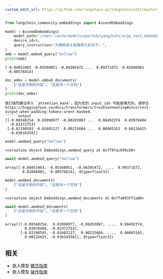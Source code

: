 ```yaml
---
custom_edit_url: https://github.com/langchain-ai/langchain/edit/master/docs/docs/integrations/text_embedding/ascend.ipynb
---
```

```python
from langchain_community.embeddings import AscendEmbeddings

model = AscendEmbeddings(
    model_path="/root/.cache/modelscope/hub/yangjhchs/acge_text_embedding",
    device_id=0,
    query_instruction="为搜索相关段落表示此句子: ",
)
emb = model.embed_query("hellow")
print(emb)
```
```output
[-0.04053403 -0.05560051 -0.04385472 ...  0.09371872  0.02846981
 -0.00576814]
```

```python
doc_embs = model.embed_documents(
    ["这是文档的内容", "这是另一个文档"]
)
print(doc_embs)
```
```output
我们强烈建议传入 `attention_mask`，因为您的 input_ids 可能是填充的。请参见 https://huggingface.co/docs/transformers/troubleshooting#incorrect-output-when-padding-tokens-arent-masked.
``````output
[[-0.00348254  0.03098977 -0.00203087 ...  0.08492374  0.03970494
  -0.03372753]
 [-0.02198593 -0.01601127  0.00215684 ...  0.06065163  0.00126425
  -0.03634358]]
```

```python
model.aembed_query("hellow")
```



```output
<coroutine object Embeddings.aembed_query at 0x7f9fac699cb0>
```



```python
await model.aembed_query("hellow")
```



```output
array([-0.04053403, -0.05560051, -0.04385472, ...,  0.09371872,
        0.02846981, -0.00576814], dtype=float32)
```



```python
model.aembed_documents(
    ["这是文档的内容", "这是另一个文档"]
)
```



```output
<coroutine object Embeddings.aembed_documents at 0x7fa093ff1a80>
```



```python
await model.aembed_documents(
    ["这是文档的内容", "这是另一个文档"]
)
```



```output
array([[-0.00348254,  0.03098977, -0.00203087, ...,  0.08492374,
         0.03970494, -0.03372753],
       [-0.02198593, -0.01601127,  0.00215684, ...,  0.06065163,
         0.00126425, -0.03634358]], dtype=float32)
```

## 相关

- 嵌入模型 [概念指南](/docs/concepts/#embedding-models)
- 嵌入模型 [操作指南](/docs/how_to/#embedding-models)